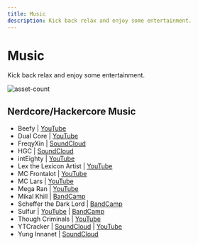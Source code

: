 ```yaml
---
title: Music
description: Kick back relax and enjoy some entertainment.
---
```


# Music

Kick back relax and enjoy some entertainment.

![asset-count](https://img.shields.io/badge/Tools%20%26%20Resources%20Available-15-757575?style=for-the-badge)

## Nerdcore/Hackercore Music

* Beefy | [YouTube](https://www.youtube.com/c/Beefy/videos) 
* Dual Core | [YouTube](https://www.youtube.com/user/dualcoremusic) 
* FreqyXin | [SoundCloud](https://soundcloud.com/freqyxin) 
* HGC | [SoundCloud](https://soundcloud.com/888hgc) 
* intEighty | [YouTube](https://www.youtube.com/@inteighty3577)
* Lex the Lexicon Artist | [YouTube](https://www.youtube.com/c/TheLexiconArtist) 
* MC Frontalot | [YouTube](https://www.youtube.com/c/MCFrontalotOFFICIAL) 
* MC Lars | [YouTube](https://www.youtube.com/c/horrisrecords) 
* Mega Ran | [YouTube](https://www.youtube.com/c/megaran)
* Mikal Khill | [BandCamp](https://mikalkhill.bandcamp.com)
* Scheffer the Dark Lord | [BandCamp](https://schafferthedarklord.bandcamp.com) 
* Sulfur | [YouTube](https://www.youtube.com/@sulfurmusic) | [BandCamp](https://sulfur.bandcamp.com/)
* Though Criminals | [YouTube](https://www.youtube.com/@thinkcriminally)
* YTCracker | [SoundCloud](https://soundcloud.com/ytcracker) | [YouTube](https://www.youtube.com/@realytcracker)
* Yung Innanet | [SoundCloud](https://soundcloud.com/queed-inc)

